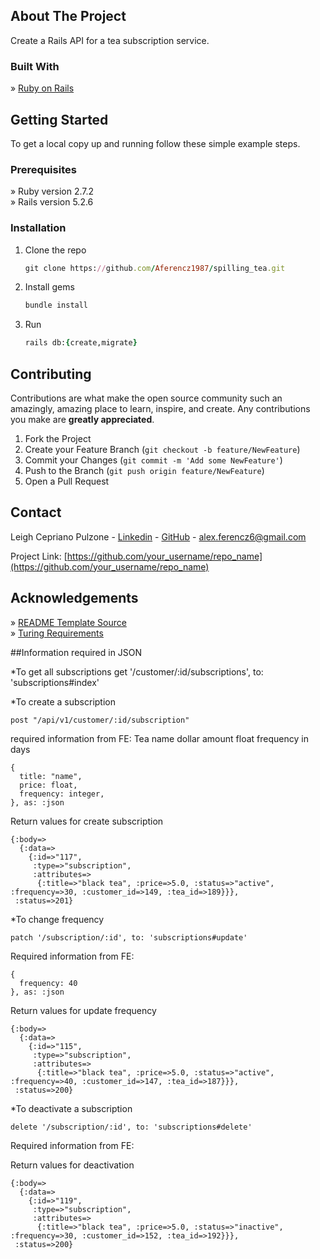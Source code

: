 ## About The Project

<!-- [![Product Name Screen Shot][product-screenshot]](https://example.com) -->
Create a Rails API for a tea subscription service.


### Built With

» [Ruby on Rails](https://rubyonrails.org/)


## Getting Started

To get a local copy up and running follow these simple example steps.

### Prerequisites

» Ruby version 2.7.2<br />
» Rails version 5.2.6

### Installation

1. Clone the repo
   ```rb
   git clone https://github.com/Aferencz1987/spilling_tea.git
   ```
2. Install gems
   ```rb
   bundle install
   ```
3. Run
   ```rb
   rails db:{create,migrate}
   ```


## Contributing

Contributions are what make the open source community such an amazingly, amazing place to learn, inspire, and create. Any contributions you make are **greatly appreciated**.

1. Fork the Project
2. Create your Feature Branch (`git checkout -b feature/NewFeature`)
3. Commit your Changes (`git commit -m 'Add some NewFeature'`)
4. Push to the Branch (`git push origin feature/NewFeature`)
5. Open a Pull Request


## Contact

Leigh Cepriano Pulzone - [Linkedin](https://www.linkedin.com/in/alex-ferencz) - [GitHub](https://github.com/Aferencz1987) - alex.ferencz6@gmail.com

Project Link: [https://github.com/your_username/repo_name](https://github.com/your_username/repo_name)



## Acknowledgements

» [README Template Source](https://github.com/othneildrew/Best-README-Template)<br />
» [Turing Requirements](https://mod4.turing.edu/projects/take_home/take_home_be)

##Information required in JSON

*To get all subscriptions
get '/customer/:id/subscriptions', to: 'subscriptions#index'


*To create a subscription
```
post "/api/v1/customer/:id/subscription"
```
required information from FE:
Tea name
dollar amount float
frequency in days
```
{
  title: "name",
  price: float,
  frequency: integer,
}, as: :json
```
Return values for
create subscription
```
{:body=>
  {:data=>
    {:id=>"117",
     :type=>"subscription",
     :attributes=>
      {:title=>"black tea", :price=>5.0, :status=>"active", :frequency=>30, :customer_id=>149, :tea_id=>189}}},
 :status=>201}
```
*To change frequency
```
patch '/subscription/:id', to: 'subscriptions#update'
```
Required information from FE:
```
{
  frequency: 40
}, as: :json
```
Return values for update frequency
```
{:body=>
  {:data=>
    {:id=>"115",
     :type=>"subscription",
     :attributes=>
      {:title=>"black tea", :price=>5.0, :status=>"active", :frequency=>40, :customer_id=>147, :tea_id=>187}}},
 :status=>200}
```
 *To deactivate a subscription
 ```
delete '/subscription/:id', to: 'subscriptions#delete'
```
Required information from FE:

Return values for deactivation
```
{:body=>
  {:data=>
    {:id=>"119",
     :type=>"subscription",
     :attributes=>
      {:title=>"black tea", :price=>5.0, :status=>"inactive", :frequency=>30, :customer_id=>152, :tea_id=>192}}},
 :status=>200}
 ```
